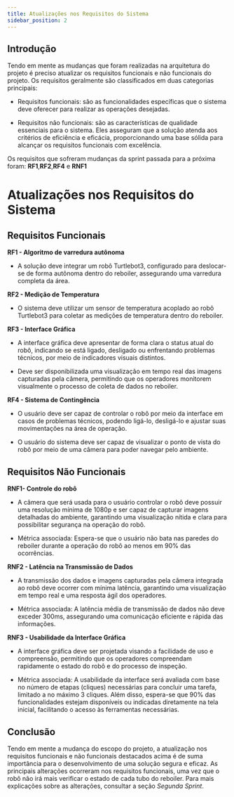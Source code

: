 ```yaml
---
title: Atualizações nos Requisitos do Sistema
sidebar_position: 2
---
```


## Introdução
Tendo em mente as mudanças que foram realizadas na arquitetura do projeto é preciso atualizar os requisitos funcionais e não funcionais do projeto. 
Os requisitos geralmente são classificados em duas categorias principais:

- Requisitos funcionais: são as funcionalidades específicas que o sistema deve oferecer para realizar as operações desejadas.

- Requisitos não funcionais: são as características de qualidade essenciais para o sistema. Eles asseguram que a solução atenda aos critérios de eficiência e eficácia, proporcionando uma base sólida para alcançar os requisitos funcionais com excelência.

Os requisitos que sofreram mudanças da sprint passada para a próxima foram: **RF1**,**RF2**,**RF4** e **RNF1**

# Atualizações nos Requisitos do Sistema

## Requisitos Funcionais

**RF1 - Algoritmo de varredura autônoma**

- A solução deve integrar um robô Turtlebot3, configurado para deslocar-se de forma autônoma dentro do reboiler, assegurando uma varredura completa da área.


**RF2 - Medição de Temperatura**

- O sistema deve utilizar um sensor de temperatura acoplado ao robô Turtlebot3 para coletar as medições de temperatura dentro do reboiler.

**RF3 - Interface Gráfica**

- A interface gráfica deve apresentar de forma clara o status atual do robô, indicando se está ligado, desligado ou enfrentando problemas técnicos, por meio de indicadores visuais distintos.

- Deve ser disponibilizada uma visualização em tempo real das imagens capturadas pela câmera, permitindo que os operadores monitorem visualmente o processo de coleta de dados no reboiler.

**RF4 - Sistema de Contingência**

- O usuário deve ser capaz de controlar o robô por meio da interface em casos de problemas técnicos, podendo ligá-lo, desligá-lo e ajustar suas movimentações na área de operação.

- O usuário do sistema deve ser capaz de visualizar o ponto de vista do robô por meio de uma câmera para poder navegar pelo ambiente.

## Requisitos Não Funcionais

**RNF1- Controle do robô**

- A câmera que será usada para o usuário controlar o robô deve possuir uma resolução mínima de 1080p e ser capaz de capturar imagens detalhadas do ambiente, garantindo uma visualização nítida e clara para possibilitar segurança na operação do robô.

- Métrica associada: Espera-se que o usuário não bata nas paredes do reboiler durante a operação do robô ao menos em 90% das ocorrências.


**RNF2 - Latência na Transmissão de Dados**

- A transmissão dos dados e imagens capturadas pela câmera integrada ao robô deve ocorrer com mínima latência, garantindo uma visualização em tempo real e uma resposta ágil dos operadores.

- Métrica associada: A latência média de transmissão de dados não deve exceder 300ms, assegurando uma comunicação eficiente e rápida das informações.

**RNF3 - Usabilidade da Interface Gráfica**

- A interface gráfica deve ser projetada visando a facilidade de uso e compreensão, permitindo que os operadores compreendam rapidamente o estado do robô e do processo de inspeção.

- Métrica associada: A usabilidade da interface será avaliada com base no número de etapas (cliques) necessárias para concluir uma tarefa, limitado a no máximo 3 cliques. Além disso, espera-se que 90% das funcionalidades estejam disponíveis ou indicadas diretamente na tela inicial, facilitando o acesso às ferramentas necessárias.



## Conclusão 
Tendo em mente a mudança do escopo do projeto, a atualização nos requisitos funcionais e não funcionais destacados acima é de suma importância para o desenvolvimento de uma solução segura e eficaz. As principais alterações ocorreram nos requisitos funcionais, uma vez que o robô não irá mais verificar o estado de cada tubo do reboiler. Para mais explicações sobre as alterações, consultar a seção *Segunda Sprint*. 





